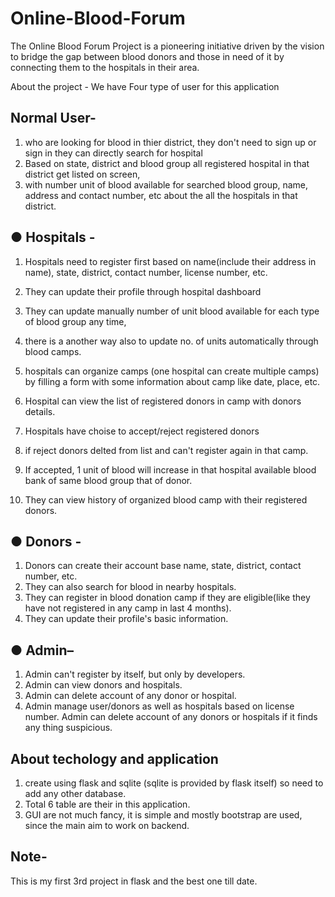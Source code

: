# Online-Blood-Forum
The Online Blood Forum Project is a pioneering initiative driven by the vision to bridge 
the gap between blood donors and those in need of it by connecting them to the hospitals in their area.

About the project  - We have Four type of user for this application

## Normal User-
1. who are looking for blood in thier district, they don't need to sign up or sign in they can directly search for hospital
2. Based on state, district and blood group all registered hospital in that district get listed on screen,
3.  with number unit of blood available for searched blood group, name, address and contact number, etc about the all the hospitals in that district.
   
## ● Hospitals - 
1. Hospitals need to register first based on name(include their address in name), state, district, contact number, license number, etc.
2. They can update their profile through hospital dashboard
3. They can update manually number of unit blood available for each type of blood group any time,
4. there is a another way also to update no. of units automatically through blood camps.
5. hospitals can organize camps (one hospital can create multiple camps)
by filling a form with some information about camp like date, place, etc.

6. Hospital can view the list of registered donors in camp with donors details.
7. Hospitals have choise to accept/reject registered donors
8. if reject donors delted from list and can't register again in that camp.
9. If accepted, 1 unit of blood will increase in that hospital available blood bank of same blood group that of donor.
10. They can view history of organized blood camp with their registered donors.

## ● Donors - 
1. Donors can create their account base name, state, district, contact number, etc.
2. They can also search for blood in nearby hospitals.
3. They can register in blood donation camp if they are eligible(like they have not registered in any camp in last 4 months).
4. They can update their profile's basic information.  

## ● Admin– 
1. Admin can't register by itself, but only by developers.
2. Admin can view donors and hospitals. 
3. Admin can delete account of any donor or hospital.
4. Admin manage user/donors as well as hospitals based on license 
number. Admin can delete account of any donors or hospitals if it finds any thing suspicious.

## About techology and application
1. create using flask and sqlite (sqlite is provided by flask itself) so need to add any other database.
2. Total 6 table are their in this application.
3. GUI are not much fancy, it is simple and mostly bootstrap are used, since the main aim to work on backend.

## Note-
This is my first 3rd project in flask and the best one till date.
